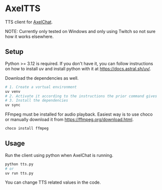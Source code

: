 # AxelTTS

TTS client for [AxelChat](https://github.com/3dproger/AxelChat).

NOTE: Currently only tested on Windows and only using Twitch so not sure how it works elsewhere.

## Setup

Python >= 3.12 is required. If you don't have it, you can follow instructions on how to install uv and install python with it at https://docs.astral.sh/uv/.

Download the dependencies as well.
```bash
# 1. Create a vortual environment
uv venv
# 2. Activate it according to the instructions the prior command gives
# 3. Install the dependencies
uv sync
```

FFmpeg must be installed for audio playback.
Easiest way is to use choco or manually download it from https://ffmpeg.org/download.html.

```powershell
choco install ffmpeg
```

## Usage

Run the client using python when AxelChat is running.

```sh
python tts.py
# or
uv run tts.py
```

You can change TTS related values in the code.
